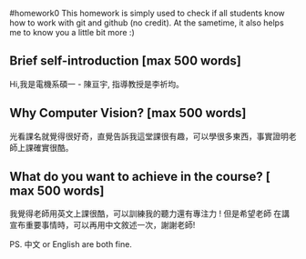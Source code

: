 #homework0
This homework is simply used to check if all students know how to work with git and github (no credit).
At the sametime, it also helps me to know you a little bit more :)

## Brief self-introduction [max 500 words]

Hi,我是電機系碩一 - 陳亘宇, 指導教授是李祈均。

## Why Computer Vision? [max 500 words]

光看課名就覺得很好奇，直覺告訴我這堂課很有趣，可以學很多東西，事實證明老師上課確實很酷。

## What do you want to achieve in the course? [ max 500 words]

我覺得老師用英文上課很酷，可以訓練我的聽力還有專注力 ! 
但是希望老師 在講宣布重要事情時，可以再用中文敘述一次，謝謝老師!

PS. 中文 or English are both fine.
